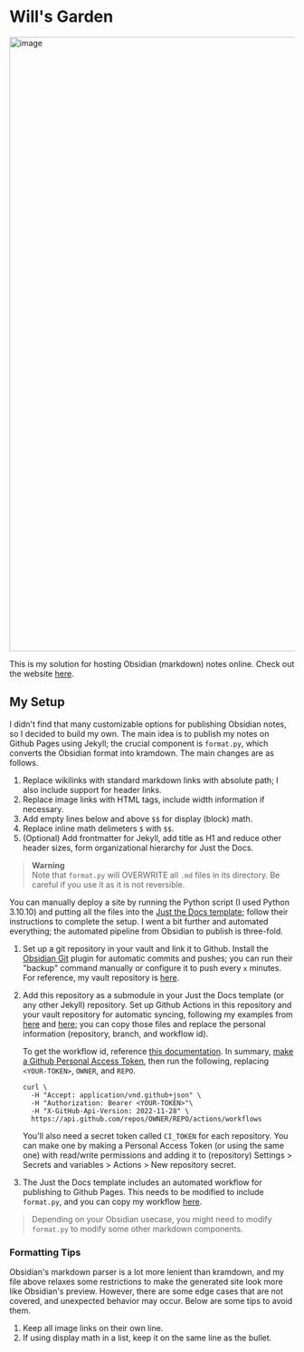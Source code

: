 # Will's Garden

<img width="1083" alt="image" src="https://user-images.githubusercontent.com/34076345/218288720-d212c1b6-b7a5-4b4c-b123-ff507c77cd23.png">

This is my solution for hosting Obsidian (markdown) notes online. Check out the website [here](https://willjhliang.github.io/public-garden/).

## My Setup

I didn't find that many customizable options for publishing Obsidian notes, so I decided to build my own. The main idea is to publish my notes on Github Pages using Jekyll; the crucial component is `format.py`, which converts the Obsidian format into kramdown. The main changes are as follows.
1. Replace wikilinks with standard markdown links with absolute path; I also include support for header links.
2. Replace image links with HTML tags, include width information if necessary.
3. Add empty lines below and above `$$` for display (block) math.
4. Replace inline math delimeters `$` with `$$`.
5. (Optional) Add frontmatter for Jekyll, add title as H1 and reduce other header sizes, form organizational hierarchy for Just the Docs.

> **Warning**  
> Note that `format.py` will OVERWRITE all `.md` files in its directory. Be careful if you use it as it is not reversible.

You can manually deploy a site by running the Python script (I used Python 3.10.10) and putting all the files into the [Just the Docs template](https://github.com/just-the-docs/just-the-docs-template); follow their instructions to complete the setup. I went a bit further and automated everything; the automated pipeline from Obsidian to publish is three-fold.
1. Set up a git repository in your vault and link it to Github. Install the [Obsidian Git](https://github.com/denolehov/obsidian-git) plugin for automatic commits and pushes; you can run their "backup" command manually or configure it to push every `x` minutes. For reference, my vault repository is [here](https://github.com/willjhliang/notes).
2. Add this repository as a submodule in your Just the Docs template (or any other Jekyll) repository. Set up Github Actions in this repository and your vault repository for automatic syncing, following my examples from [here](https://github.com/willjhliang/public-garden/blob/main/.github/workflows/sync.yml) and [here](https://github.com/willjhliang/notes/blob/master/.github/workflows/sync.yml); you can copy those files and replace the personal information (repository, branch, and workflow id).

    To get the workflow id, reference [this documentation](https://docs.github.com/en/rest/actions/workflows?apiVersion=2022-11-28). In summary, [make a Github Personal Access Token](https://docs.github.com/en/authentication/keeping-your-account-and-data-secure/creating-a-personal-access-token), then run the following, replacing `<YOUR-TOKEN>`, `OWNER`, and `REPO`.
    ```
    curl \
      -H "Accept: application/vnd.github+json" \
      -H "Authorization: Bearer <YOUR-TOKEN>"\
      -H "X-GitHub-Api-Version: 2022-11-28" \
      https://api.github.com/repos/OWNER/REPO/actions/workflows
    ```
    You'll also need a secret token called `CI_TOKEN` for each repository. You can make one by making a Personal Access Token (or using the same one) with read/write permissions and adding it to (repository) Settings > Secrets and variables > Actions > New repository secret.

3. The Just the Docs template includes an automated workflow for publishing to Github Pages. This needs to be modified to include `format.py`, and you can copy my workflow [here](https://github.com/willjhliang/public-garden/blob/main/.github/workflows/pages.yml).

> Depending on your Obsidian usecase, you might need to modify `format.py` to modify some other markdown components.

### Formatting Tips
Obsidian's markdown parser is a lot more lenient than kramdown, and my file above relaxes some restrictions to make the generated site look more like Obsidian's preview. However, there are some edge cases that are not covered, and unexpected behavior may occur. Below are some tips to avoid them.
1. Keep all image links on their own line.
2. If using display math in a list, keep it on the same line as the bullet.
